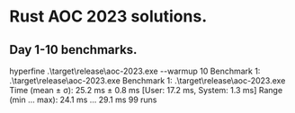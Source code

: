 # Rust AOC 2023 solutions.

## Day 1-10 benchmarks.
hyperfine .\target\release\aoc-2023.exe --warmup 10 Benchmark 1: .\target\release\aoc-2023.exe
Benchmark 1: .\target\release\aoc-2023.exe
  Time (mean ± σ):      25.2 ms ±   0.8 ms    [User: 17.2 ms, System: 1.3 ms]
  Range (min … max):    24.1 ms …  29.1 ms    99 runs

